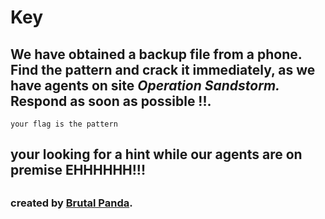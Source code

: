 # Key 
## We have obtained a backup file from a phone. Find the pattern and crack it immediately, as we have agents on site ***Operation Sandstorm.*** Respond as soon as possible !!. 
```your flag is the pattern```
## your looking for a hint while our agents are on premise EHHHHHH!!!
## 
### created by [Brutal Panda](https://twitter.com/X_BrutalPanda_X).